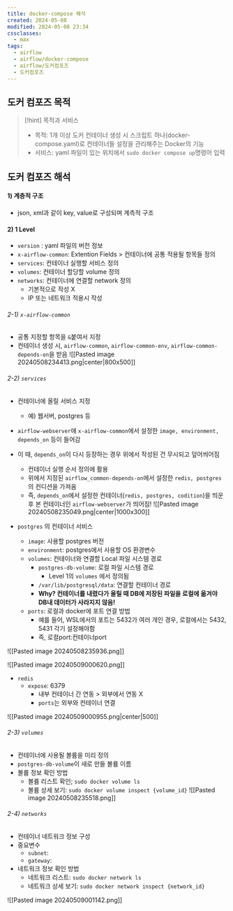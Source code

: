```yaml
---
title: docker-compose 해석
created: 2024-05-08
modified: 2024-05-08 23:34
cssclasses:
  - max
tags:
  - airflow
  - airflow/docker-compose
  - airflow/도커컴포즈
  - 도커컴포즈
---
```

## 도커 컴포즈 목적
> [!hint] 목적과 서비스
> - 목적: 1개 이상 도커 컨테이너 생성 시 스크립트 하나(docker-compose.yaml)로 컨테이너들 설정을 관리해주는 Docker의 기능
> - 서비스: yaml 파일이 있는 위치에서 `sudo docker compose up`명령어 입력

## 도커 컴포즈 해석
#### 1) 계층적 구조
- json, xml과 같이 key, value로 구성되며 계측적 구조

#### 2) 1 Level
- `version` : yaml 파일의 버전 정보
- `x-airflow-common`: Extention Fields > 컨테이너에 공통 적용될 항목들 정의 
- `services`: 컨테이너 실행할 서비스 정의
- `volumes`: 컨테이너 할당할 volume 정의
- `networks`: 컨테이너에 연결할 network 정의
	- 기본적으로 작성 X
	- IP 또는 네트워크 적용시 작성
###### 2-1) `x-airflow-common`
- 공통 지정할 항목을 `&`붙여서 지정
- 컨테이너 생성 시, `airflow-common`, `airflow-common-env`, `airflow-common-depends-on`을 받음
![[Pasted image 20240508234413.png|center|800x500]]

###### 2-2) `services`
- 컨테이너에 올릴 서비스 지정
	- 예) 웹서버, postgres 등
- `airflow-webserver`애 `x-airflow-common`에서 설정한 `image, environment, depends_on` 등이 들어감
- 이 때, `depends_on`이 다시 등장하는 경우 위에서 작성된 건 무시되고 덮어씌어짐
	- 컨테이너 실행 순서 정의에 활용
	- 위에서 지정된 `airflow_common-depends-on`에서 설정한 `redis, postgres`의 컨디션을 가져옴
	- 즉, `depends_on`에서 설정한 컨테이너(`redis, postgres, codition`)을 띄운 후 본 컨테이너인 `airflow-webserver`가 띄어짐!
![[Pasted image 20240508235049.png|center|1000x300]]

- `postgres` 의 컨테이너 서비스
	- `image`: 사용할 postgres 버전
	- `environment`: postgres에서 사용할 OS 환경변수
	- `volumes`: 컨테이너와 연결할 Local 파일 시스템 경로
		- `postgres-db-volume`: 로컬 파일 시스템 경로
			- Level 1의 `volumes` 에서 정의됨
		- `/var/lib/postgresql/data`: 연결할 컨테이너 경로
		- **Why? 컨테이너를 내렸다가 올릴 때 DB에 저장된 파일을 로컬에 옮겨야 DB내 데이터가 사라지지 않음!**
	- `ports`: 로컬과 docker에 포트 연결 방법
		- 예를 들어, WSL에서의 포트는 5432가 여러 개인 경우, 로컬에서는 5432, 5431 각기 설정해야함
		- 즉, 로컬port:컨테이너port

![[Pasted image 20240508235936.png]]

![[Pasted image 20240509000620.png]]

- `redis`
	- `expose`: 6379
		- 내부 컨테이너 간 연동 > 외부에서 연동 X
		- `ports`는 외부와 컨테이너 연결

![[Pasted image 20240509000955.png|center|500]]
###### 2-3) `volumes`
- 컨테이너에 사용될 볼륨을 미리 정의
- `postgres-db-volume`이 새로 만들 볼륨 이름
- 볼륨 정보 확인 방법
	- 볼륨 리스트 확인; `sudo docker volume ls`
	- 볼륨 상세 보기: `sudo docker volume inspect {volume_id}`
![[Pasted image 20240508235518.png]]

###### 2-4) `networks`
- 컨테이너 네트워크 정보 구성
- 중요변수
	- `subnet`: 
	- `gateway`: 
- 네트워크 정보 확인 방법
	- 네트워크 리스트: `sudo docker network ls`
	- 네트워크 상세 보기: `sudo docker network inspect {network_id}`

![[Pasted image 20240509001142.png]]